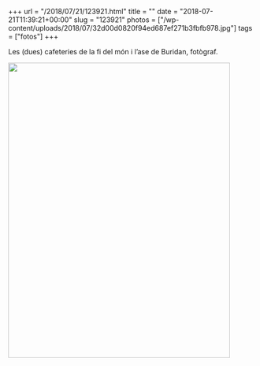 +++
url = "/2018/07/21/123921.html"
title = ""
date = "2018-07-21T11:39:21+00:00"
slug = "123921"
photos = ["/wp-content/uploads/2018/07/32d00d0820f94ed687ef271b3fbfb978.jpg"]
tags = ["fotos"]
+++

Les (dues) cafeteries de la fi del món i l’ase de Buridan, fotògraf.

<img src="/wp-content/uploads/2018/07/32d00d0820f94ed687ef271b3fbfb978.jpg" width="450" height="600" />
